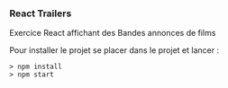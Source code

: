 ### React Trailers ###

Exercice React affichant des Bandes annonces de films

Pour installer le projet se placer dans le projet et lancer : 

```
> npm install
> npm start
```


